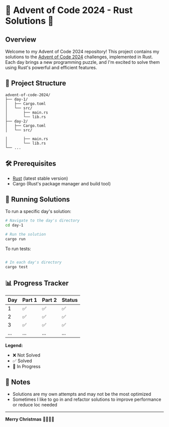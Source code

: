 # 🎄 Advent of Code 2024 - Rust Solutions 🦀


## Overview

Welcome to my Advent of Code 2024 repository! This project contains my solutions to the [Advent of Code 2024](https://adventofcode.com/2024) challenges, implemented in Rust. Each day brings a new programming puzzle, and I'm excited to solve them using Rust's powerful and efficient features.


## 🚀 Project Structure

```
advent-of-code-2024/
├── day-1/
│   ├── Cargo.toml
│   └── src/
│       ├── main.rs
│       └── lib.rs
├── day-2/
│   ├── Cargo.toml
│   └── src/

│       ├── main.rs
│       └── lib.rs
└── ...
```

## 🛠 Prerequisites

- [Rust](https://www.rust-lang.org/tools/install) (latest stable version)
- Cargo (Rust's package manager and build tool)

## 🧊 Running Solutions

To run a specific day's solution:

```bash
# Navigate to the day's directory
cd day-1

# Run the solution
cargo run

```

To run tests:

```bash

# In each day's directory
cargo test
```

## 📊 Progress Tracker

| Day | Part 1 | Part 2 | Status |
|-----|--------|--------|--------|
| 1   | ✅     | ✅     | ✅     |
| 2   | ✅     | ✅     | ✅     |
| 3   | ✅     | ✅     | ✅     |
| ... | ...    | ...    | ...    |

**Legend:**
- ❌ Not Solved
- ✅ Solved
- 🔨 In Progress

## 📝 Notes

- Solutions are my own attempts and may not be the most optimized
- Sometimes I like to go in and refactor solutions to improve performance or reduce loc needed

---

**Merry Christmas** 🎅🏼🎄✨
